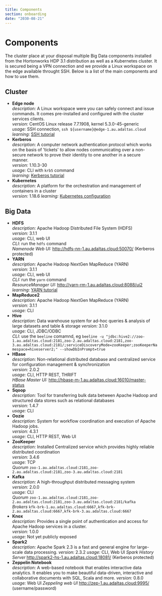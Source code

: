 ```yaml
---
title: Components
section: onboarding
date: "2030-08-21"
---
```


# Components

The cluster place at your disposal multiple Big Data components installed from the Hortonworks HDP 3.1 distribution as well as a Kubernetes cluster. It is secured being a VPN connection and we provide a Linux workspace on the edge available throught SSH. Below is a list of the main components and how to use them.

## Cluster

- **Edge node**   
  *description:* A Linux workspace were you can safely connect and issue commands. It comes pre-installed and configured with the cluster services clients.   
  *version:* CentOS Linux release 7.7.1908, kernel 5.3.0-45-generic   
  *usage:* SSH connection, `ssh ${username}@edge-1.au.adaltas.cloud`   
  *learning:* [SSH tutorial](/en/docs/onboarding/ssh/)
- **Kerberos**   
  *description:* A computer network authentication protocol which works on the basis of 'tickets' to allow nodes communicating over a non-secure network to prove their identity to one another in a secure manner.   
  *version:* 1.10.3-30   
  *usage:* CLI with `krb5` command   
  *learning:* [Kerberos tutorial](/en/docs/onboarding/kerberos/)
- **Kubernetes**   
  *description:* A platform for the orchestration and management of containers in a cluster    
  *version:* 1.18.6
  *learning:* [Kubernetes configuration](/en/docs/onboarding/kubernetes/)

## Big Data

* **HDFS**   
  *description:* Apache Hadoop Distributed File System (HDFS)   
  *version:* 3.1.1   
  *usage:* CLI, web UI   
  *CLI*: run the `hdfs` command   
  *Namenode Web UI:* http://hdfs-nn-1.au.adaltas.cloud:50070/ (Kerberos protected)   
* **YARN**   
  *description:* Apache Hadoop NextGen MapReduce (YARN)   
  *version:* 3.1.1   
  *usage:* CLI, web UI   
  *CLI:* run the `yarn` command   
  *ResourceManager UI:* http://yarn-rm-1.au.adaltas.cloud:8088/ui2   
  *learning:* [YARN tutorial](/en/docs/big-data/yarn/)   
* **MapReduce2**   
  *description:* Apache Hadoop NextGen MapReduce (YARN)   
  *version:* 3.1.1   
  *usage:* CLI   
* **Hive**   
  *description:* Data warehouse system for ad-hoc queries & analysis of large datasets and table & storage
  *version:* 3.1.0   
  *usage:* CLI, JDBC/ODBC   
  *CLI*: use the `beeline` comamnd, eg `beeline -u "jdbc:hive2://zoo-1.au.adaltas.cloud:2181,zoo-2.au.adaltas.cloud:2181,zoo-3.au.adaltas.cloud:2181/;serviceDiscoveryMode=zooKeeper;zooKeeperNamespace=hiveserver2;" --showDbInPrompt=true`   
* **HBase**   
  *description:* Non-relational distributed database and centralized service for configuration management & synchronization    
  *version:* 2.0.2   
  *usage:* CLI, HTTP REST, THRIFT   
  *HBase Master UI:* http://hbase-m-1.au.adaltas.cloud:16010/master-status   
* **Sqoop**   
  *description:* Tool for transferring bulk data between Apache Hadoop and structured data stores such as relational databases   
  *version:* 1.4.7   
  *usage:* CLI   
* **Oozie**   
  *description:* System for workflow coordination and execution of Apache Hadoop jobs.   
  *version:* 4.3.1   
  *usage:* CLI, HTTP REST, Web UI   
* **ZooKeeper**   
  *description:* Installed  Centralized service which provides highly reliable distributed coordination   
  *version:* 3.4.6   
  *usage:* TCP   
  *Quorum* `zoo-1.au.adaltas.cloud:2181,zoo-2.au.adaltas.cloud:2181,zoo-3.au.adaltas.cloud:2181`   
* **Kafka**   
  *description:* A high-throughput distributed messaging system   
  *version:* 2.0.0   
  *usage:* CLI   
  *Quorum* `zoo-1.au.adaltas.cloud:2181,zoo-2.au.adaltas.cloud:2181,zoo-3.au.adaltas.cloud:2181/kafka`   
  *Brokers* `kfk-brk-1.au.adaltas.cloud:6667,kfk-brk-2.au.adaltas.cloud:6667,kfk-brk-3.au.adaltas.cloud:6667`
* **Knox**   
  *description:* Provides a single point of authentication and access for Apache Hadoop services in a cluster.   
  *version:* 1.0.0   
  *usage:* Not yet publicly exposed   
* **Spark2**   
  *description:* Apache Spark 2.3 is a fast and general engine for large-scale data processing.
  *version:* 2.3.2
  *usage:* CLI, Web UI
  *Spark History Server* http://spark2-hs-1.au.adaltas.cloud:18081/ (Kerberos protected)
* **Zeppelin Notebook**   
  *description:* A web-based notebook that enables interactive data analytics. It enables you to make beautiful data-driven, interactive and collaborative documents with SQL, Scala and more.
  *version:* 0.8.0
  *usage:* Web UI
  *Zeppeling web UI* http://zep-1.au.adaltas.cloud:9995/ (username/password)
